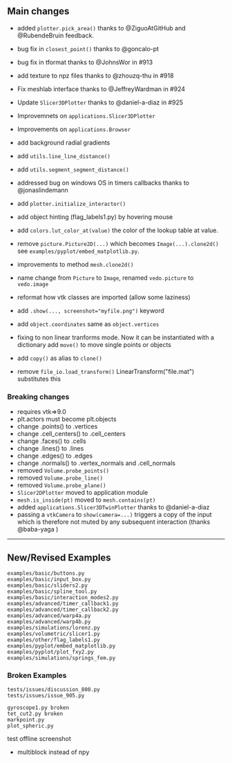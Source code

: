## Main changes

- added `plotter.pick_area()` thanks to @ZiguoAtGitHub and @RubendeBruin feedback.
- bug fix in `closest_point()` thanks to @goncalo-pt
- bug fix in tformat thanks to @JohnsWor in #913
- add texture to npz files thanks to @zhouzq-thu in #918

- Fix meshlab interface thanks to @JeffreyWardman in #924
- Update `Slicer3DPlotter` thanks to @daniel-a-diaz in #925
- Improvemnets on `applications.Slicer3DPlotter`
- Improvements on `applications.Browser`
- add background radial gradients
- add `utils.line_line_distance()`
- add `utils.segment_segment_distance()`
- addressed bug on windows OS in timers callbacks thanks to @jonaslindemann
- add `plotter.initialize_interactor()`
- add object hinting (flag_labels1.py) by hovering mouse
- add `colors.lut_color_at(value)` the color of the lookup table at value.
- remove `picture.Picture2D(...)` which becomes `Image(...).clone2d()`
see `examples/pyplot/embed_matplotlib.py`.
- improvements to method `mesh.clone2d()`
- name change from `Picture` to `Image`, renamed `vedo.picture` to `vedo.image`
- reformat how vtk classes are imported (allow some laziness)
- add `.show(..., screenshot="myfile.png")` keyword
- add `object.coordinates` same as `object.vertices`
- fixing to non linear tranforms mode. Now it can be instantiated with a dictionary
    add `move()` to move single points or objects
- add `copy()` as alias to `clone()`
- remove `file_io.load_transform()` LinearTransform("file.mat") substitutes this


### Breaking changes
- requires vtk=>9.0
- plt.actors must become plt.objects
- change .points() to .vertices
- change .cell_centers() to .cell_centers
- change .faces() to .cells
- change .lines() to .lines
- change .edges() to .edges
- change .normals() to .vertex_normals and .cell_normals
- removed `Volume.probe_points()`
- removed `Volume.probe_line()`
- removed `Volume.probe_plane()`
- `Slicer2DPlotter` moved to application module
- `mesh.is_inside(pt)` moved to `mesh.contains(pt)`
- added `applications.Slicer3DTwinPlotter` thanks to @daniel-a-diaz
- passing a `vtkCamera` to `show(camera=...)` triggers a copy of the input which is
therefore not muted by any subsequent interaction (thanks @baba-yaga )


-------------------------
## New/Revised Examples
```
examples/basic/buttons.py
examples/basic/input_box.py
examples/basic/sliders2.py
examples/basic/spline_tool.py
examples/basic/interaction_modes2.py
examples/advanced/timer_callback1.py
examples/advanced/timer_callback2.py
examples/advanced/warp4a.py
examples/advanced/warp4b.py
examples/simulations/lorenz.py
examples/volumetric/slicer1.py
examples/other/flag_labels1.py
examples/pyplot/embed_matplotlib.py
examples/pyplot/plot_fxy2.py
examples/simulations/springs_fem.py
```


### Broken Examples
```
tests/issues/discussion_800.py
tests/issues/issue_905.py

gyroscope1.py broken
tet_cut2.py broken
markpoint.py
plot_spheric.py
```

test offline screenshot
- multiblock instead of npy